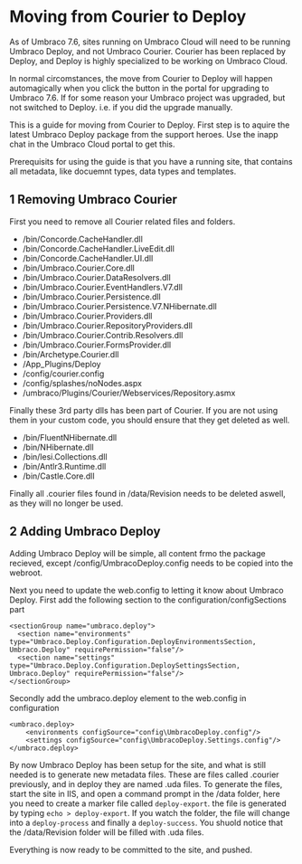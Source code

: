 # Moving from Courier to Deploy

As of Umbraco 7.6, sites running on Umbraco Cloud will need to be running Umbraco Deploy, and not Umbraco Courier.
Courier has been replaced by Deploy, and Deploy is highly specialized to be working on Umbraco Cloud.

In normal circomstances, the move from Courier to Deploy will happen automagically when you click the button in the portal for upgrading to Umbraco 7.6. 
If for some reason your Umbraco project was upgraded, but not switched to Deploy. i.e. if you did the upgrade manually.

This is a guide for moving from Courier to Deploy. First step is to aquire the latest Umbraco Deploy package from the support heroes. Use the inapp chat in the Umbraco Cloud portal to get this.

Prerequisits for using the guide is that you have a running site, that contains all metadata, like docuemnt types, data types and templates. 

## 1 Removing Umbraco Courier
First you need to remove all Courier related files and folders.
* /bin/Concorde.CacheHandler.dll
* /bin/Concorde.CacheHandler.LiveEdit.dll
* /bin/Concorde.CacheHandler.UI.dll
* /bin/Umbraco.Courier.Core.dll
* /bin/Umbraco.Courier.DataResolvers.dll
* /bin/Umbraco.Courier.EventHandlers.V7.dll
* /bin/Umbraco.Courier.Persistence.dll
* /bin/Umbraco.Courier.Persistence.V7.NHibernate.dll
* /bin/Umbraco.Courier.Providers.dll
* /bin/Umbraco.Courier.RepositoryProviders.dll
* /bin/Umbraco.Courier.Contrib.Resolvers.dll
* /bin/Umbraco.Courier.FormsProvider.dll
* /bin/Archetype.Courier.dll
* /App_Plugins/Deploy
* /config/courier.config
* /config/splashes/noNodes.aspx
* /umbraco/Plugins/Courier/Webservices/Repository.asmx

Finally these 3rd party dlls has been part of Courier. If you are not using them in your custom code, you should ensure that they get deleted as well.
* /bin/FluentNHibernate.dll
* /bin/NHibernate.dll
* /bin/lesi.Collections.dll
* /bin/Antlr3.Runtime.dll
* /bin/Castle.Core.dll

Finally all .courier files found in /data/Revision needs to be deleted aswell, as they will no longer be used.

## 2 Adding Umbraco Deploy

Adding Umbraco Deploy will be simple, all content frmo the package recieved, except /config/UmbracoDeploy.config needs to be copied into the webroot.

Next you need to update the web.config to letting it know about Umbraco Deploy. 
First add the following section to the configuration/configSections part

    <sectionGroup name="umbraco.deploy">
      <section name="environments" type="Umbraco.Deploy.Configuration.DeployEnvironmentsSection, Umbraco.Deploy" requirePermission="false"/>
      <section name="settings" type="Umbraco.Deploy.Configuration.DeploySettingsSection, Umbraco.Deploy" requirePermission="false"/>
    </sectionGroup>

Secondly add the umbraco.deploy element to the web.config in configuration

    <umbraco.deploy>
        <environments configSource="config\UmbracoDeploy.config"/>
        <settings configSource="config\UmbracoDeploy.Settings.config"/>
    </umbraco.deploy>

By now Umbraco Deploy has been setup for the site, and what is still needed is to generate new metadata files. These are files called .courier previously, and in deploy they are named .uda files.
To generate the files, start the site in IIS, and open a command prompt in the /data folder, here you need to create a marker file called `deploy-export`. the file is generated by typing `echo > deploy-export`. If you watch the folder, the file will change into a `deploy-process` and finally a `deploy-success`. You shuold notice that the /data/Revision folder will be filled with .uda files.

Everything is now ready to be committed to the site, and pushed.
